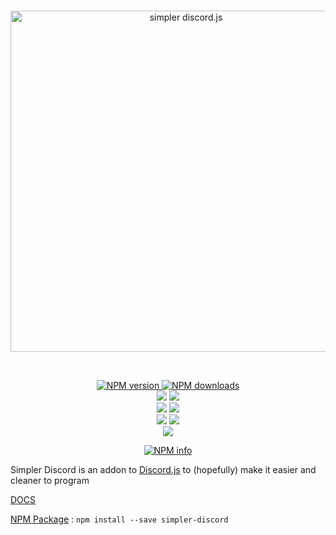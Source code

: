 <div align="center">
  <br />
  <p>
    <a href="https://github.com/DusterTheFirst/SimplerDiscord"><img src="http://i.imgur.com/ypJWwIr.png" width="546" alt="simpler discord.js" /></a>
  </p>
  <br/>
  <p>
    <a href="https://www.npmjs.com/package/simpler-discord" align="center" style="width:100%">
      <img src="https://img.shields.io/npm/v/simpler-discord.svg?maxAge=3600" alt="NPM version" />
      <img src="https://img.shields.io/npm/dt/simpler-discord.svg?maxAge=3600&colorB=1081C2" alt="NPM downloads" />
    </a>
    <br>
    <a href="https://codeclimate.com/github/DusterTheFirst/SimplerDiscord"><img src="https://codeclimate.com/github/DusterTheFirst/SimplerDiscord/badges/gpa.svg"/></a>
    <a href="https://codeclimate.com/github/DusterTheFirst/SimplerDiscord"><img src="https://codeclimate.com/github/DusterTheFirst/SimplerDiscord/badges/issue_count.svg" /></a>
    <br>
    <a href="https://github.com/DusterTheFirst/SimplerDiscord/issues"><img src="https://img.shields.io/github/issues/DusterTheFirst/SimplerDiscord.svg"/></a>
    <a href="https://github.com/DusterTheFirst/SimplerDiscord/pulls"><img src="https://img.shields.io/github/issues-pr/DusterTheFirst/SimplerDiscord.svg"/></a>
    <br>
    <a href="https://github.com/DusterTheFirst/SimplerDiscord/graphs/contributors"><img src="https://img.shields.io/github/contributors/DusterTheFirst/SimplerDiscord.svg"></a>
    <a href="https://github.com/DusterTheFirst/SimplerDiscord/blob/master/Licence"><img src="https://img.shields.io/github/license/DusterTheFirst/SimplerDiscord.svg"></a>
    <br>
    <a href="https://discord.gg/PbEc9Rg"><img src="https://img.shields.io/discord/319861809991516160.svg?label=discord&colorA=6174b7&colorB=7289DA"/></a>
  </p>
  <p>
    <a href="https://nodei.co/npm/simpler-discord/"><img src="https://nodei.co/npm/simpler-discord.png?downloads=true&stars=true" alt="NPM info" /></a>
  </p>
</div>

Simpler Discord is an addon to [Discord.js](https://discord.js.org/#/) to (hopefully) make it easier and cleaner to program

[DOCS](https://github.com/DusterTheFirst/SimplerDiscord/wiki)

[NPM Package](https://www.npmjs.com/package/simpler-discord) : ```npm install --save simpler-discord```

